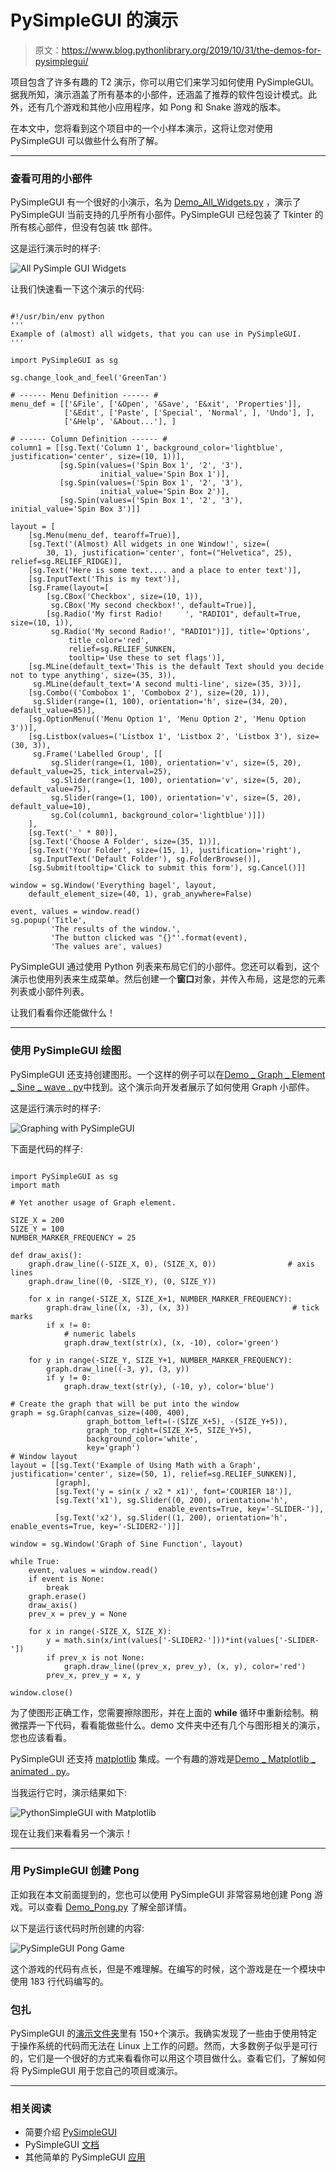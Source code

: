 # PySimpleGUI 的演示

> 原文：<https://www.blog.pythonlibrary.org/2019/10/31/the-demos-for-pysimplegui/>

项目包含了许多有趣的 T2 演示，你可以用它们来学习如何使用 PySimpleGUI。据我所知，演示涵盖了所有基本的小部件，还涵盖了推荐的软件包设计模式。此外，还有几个游戏和其他小应用程序，如 Pong 和 Snake 游戏的版本。

在本文中，您将看到这个项目中的一个小样本演示，这将让您对使用 PySimpleGUI 可以做些什么有所了解。

* * *

### 查看可用的小部件

PySimpleGUI 有一个很好的小演示，名为 [Demo_All_Widgets.py](https://github.com/PySimpleGUI/PySimpleGUI/blob/master/DemoPrograms/Demo_All_Widgets.py) ，演示了 PySimpleGUI 当前支持的几乎所有小部件。PySimpleGUI 已经包装了 Tkinter 的所有核心部件，但没有包装 ttk 部件。

这是运行演示时的样子:

![All PySimple GUI Widgets](img/3b179698f1c8f48629fddbd431688a8e.png)

让我们快速看一下这个演示的代码:

```

#!/usr/bin/env python
'''
Example of (almost) all widgets, that you can use in PySimpleGUI.
'''

import PySimpleGUI as sg

sg.change_look_and_feel('GreenTan')

# ------ Menu Definition ------ #
menu_def = [['&File', ['&Open', '&Save', 'E&xit', 'Properties']],
            ['&Edit', ['Paste', ['Special', 'Normal', ], 'Undo'], ],
            ['&Help', '&About...'], ]

# ------ Column Definition ------ #
column1 = [[sg.Text('Column 1', background_color='lightblue', justification='center', size=(10, 1))],
           [sg.Spin(values=('Spin Box 1', '2', '3'),
                    initial_value='Spin Box 1')],
           [sg.Spin(values=('Spin Box 1', '2', '3'),
                    initial_value='Spin Box 2')],
           [sg.Spin(values=('Spin Box 1', '2', '3'), initial_value='Spin Box 3')]]

layout = [
    [sg.Menu(menu_def, tearoff=True)],
    [sg.Text('(Almost) All widgets in one Window!', size=(
        30, 1), justification='center', font=("Helvetica", 25), relief=sg.RELIEF_RIDGE)],
    [sg.Text('Here is some text.... and a place to enter text')],
    [sg.InputText('This is my text')],
    [sg.Frame(layout=[
        [sg.CBox('Checkbox', size=(10, 1)),
         sg.CBox('My second checkbox!', default=True)],
        [sg.Radio('My first Radio!     ', "RADIO1", default=True, size=(10, 1)),
         sg.Radio('My second Radio!', "RADIO1")]], title='Options',
             title_color='red',
             relief=sg.RELIEF_SUNKEN,
             tooltip='Use these to set flags')],
    [sg.MLine(default_text='This is the default Text should you decide not to type anything', size=(35, 3)),
     sg.MLine(default_text='A second multi-line', size=(35, 3))],
    [sg.Combo(('Combobox 1', 'Combobox 2'), size=(20, 1)),
     sg.Slider(range=(1, 100), orientation='h', size=(34, 20), default_value=85)],
    [sg.OptionMenu(('Menu Option 1', 'Menu Option 2', 'Menu Option 3'))],
    [sg.Listbox(values=('Listbox 1', 'Listbox 2', 'Listbox 3'), size=(30, 3)),
     sg.Frame('Labelled Group', [[
         sg.Slider(range=(1, 100), orientation='v', size=(5, 20), default_value=25, tick_interval=25),
         sg.Slider(range=(1, 100), orientation='v', size=(5, 20), default_value=75),
         sg.Slider(range=(1, 100), orientation='v', size=(5, 20), default_value=10),
         sg.Col(column1, background_color='lightblue')]])
    ],
    [sg.Text('_' * 80)],
    [sg.Text('Choose A Folder', size=(35, 1))],
    [sg.Text('Your Folder', size=(15, 1), justification='right'),
     sg.InputText('Default Folder'), sg.FolderBrowse()],
    [sg.Submit(tooltip='Click to submit this form'), sg.Cancel()]]

window = sg.Window('Everything bagel', layout,
    default_element_size=(40, 1), grab_anywhere=False)

event, values = window.read()
sg.popup('Title',
         'The results of the window.',
         'The button clicked was "{}"'.format(event),
         'The values are', values)

```

PySimpleGUI 通过使用 Python 列表来布局它们的小部件。您还可以看到，这个演示也使用列表来生成菜单。然后创建一个**窗口**对象，并传入布局，这是您的元素列表或小部件列表。

让我们看看你还能做什么！

* * *

### 使用 PySimpleGUI 绘图

PySimpleGUI 还支持创建图形。一个这样的例子可以在[Demo _ Graph _ Element _ Sine _ wave . py](https://github.com/PySimpleGUI/PySimpleGUI/blob/master/DemoPrograms/Demo_Graph_Element_Sine_Wave.py)中找到。这个演示向开发者展示了如何使用 Graph 小部件。

这是运行演示时的样子:

![Graphing with PySimpleGUI](img/34c439099acc3e25ef227189ea3a4ec1.png)

下面是代码的样子:

```

import PySimpleGUI as sg
import math

# Yet another usage of Graph element.

SIZE_X = 200
SIZE_Y = 100
NUMBER_MARKER_FREQUENCY = 25

def draw_axis():
    graph.draw_line((-SIZE_X, 0), (SIZE_X, 0))                # axis lines
    graph.draw_line((0, -SIZE_Y), (0, SIZE_Y))

    for x in range(-SIZE_X, SIZE_X+1, NUMBER_MARKER_FREQUENCY):
        graph.draw_line((x, -3), (x, 3))                       # tick marks
        if x != 0:
            # numeric labels
            graph.draw_text(str(x), (x, -10), color='green')

    for y in range(-SIZE_Y, SIZE_Y+1, NUMBER_MARKER_FREQUENCY):
        graph.draw_line((-3, y), (3, y))
        if y != 0:
            graph.draw_text(str(y), (-10, y), color='blue')

# Create the graph that will be put into the window
graph = sg.Graph(canvas_size=(400, 400),
                 graph_bottom_left=(-(SIZE_X+5), -(SIZE_Y+5)),
                 graph_top_right=(SIZE_X+5, SIZE_Y+5),
                 background_color='white',
                 key='graph')
# Window layout
layout = [[sg.Text('Example of Using Math with a Graph', justification='center', size=(50, 1), relief=sg.RELIEF_SUNKEN)],
          [graph],
          [sg.Text('y = sin(x / x2 * x1)', font='COURIER 18')],
          [sg.Text('x1'), sg.Slider((0, 200), orientation='h',
                                 enable_events=True, key='-SLIDER-')],
          [sg.Text('x2'), sg.Slider((1, 200), orientation='h', enable_events=True, key='-SLIDER2-')]]

window = sg.Window('Graph of Sine Function', layout)

while True:
    event, values = window.read()
    if event is None:
        break
    graph.erase()
    draw_axis()
    prev_x = prev_y = None

    for x in range(-SIZE_X, SIZE_X):
        y = math.sin(x/int(values['-SLIDER2-']))*int(values['-SLIDER-'])
        if prev_x is not None:
            graph.draw_line((prev_x, prev_y), (x, y), color='red')
        prev_x, prev_y = x, y

window.close()

```

为了使图形正确工作，您需要擦除图形，并在上面的 **while** 循环中重新绘制。稍微摆弄一下代码，看看能做些什么。demo 文件夹中还有几个与图形相关的演示，您也应该看看。

PySimpleGUI 还支持 [matplotlib](https://matplotlib.org/) 集成。一个有趣的游戏是[Demo _ Matplotlib _ animated . py](https://github.com/PySimpleGUI/PySimpleGUI/blob/master/DemoPrograms/Demo_Matplotlib_Animated.py)。

当我运行它时，演示结果如下:

![PythonSimpleGUI with Matplotlib](img/0d7d2e844fbcd0842e7d182e201a6a30.png)

现在让我们来看看另一个演示！

* * *

### 用 PySimpleGUI 创建 Pong

正如我在本文前面提到的，您也可以使用 PySimpleGUI 非常容易地创建 Pong 游戏。可以查看 [Demo_Pong.py](https://github.com/PySimpleGUI/PySimpleGUI/blob/master/DemoPrograms/Demo_Pong.py) 了解全部详情。

以下是运行该代码时所创建的内容:

![PySimpleGUI Pong Game](img/e83c6cc2ec49b02f66ed594e0c034e0e.png)

这个游戏的代码有点长，但是不难理解。在编写的时候，这个游戏是在一个模块中使用 183 行代码编写的。

### 包扎

PySimpleGUI 的[演示文件夹](https://github.com/PySimpleGUI/PySimpleGUI/tree/master/DemoPrograms)里有 150+个演示。我确实发现了一些由于使用特定于操作系统的代码而无法在 Linux 上工作的问题。然而，大多数例子似乎是可行的，它们是一个很好的方式来看看你可以用这个项目做什么。查看它们，了解如何将 PySimpleGUI 用于您自己的项目或演示。

* * *

### 相关阅读

*   简要介绍 [PySimpleGUI](https://www.blog.pythonlibrary.org/2019/10/23/a-brief-intro-to-pysimplegui/)
*   PySimpleGUI [文档](https://pysimplegui.readthedocs.io/)
*   其他简单的 PySimpleGUI [应用](https://github.com/israel-dryer)